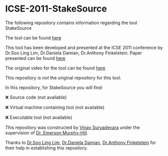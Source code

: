 # ICSE-2011-StakeSource

The following repository contains information regarding the tool StakeSource 

The tool can be found [here](http://www.stakesource.co.uk/)

This tool has been developed and presented at the ICSE 2011 conference by Dr.Soo Ling Lim, Dr.Daniela Damian, Dr.Anthony Finkelstein. Paper presented can be found [here](http://dl.acm.org/citation.cfm?id=1985983)

The original video for the tool can be found [here](https://www.youtube.com/watch?v=Bnjk25M3Op4)

This repository <i>is not</i> the original repository for this tool.

In this repository, for StakeSource you will find:

:x: Source code (not available)

:x: Virtual machine containing tool (not available)

:x: Executable tool (not available)

This repository was constructed by [Vinay Suryadevara](https://github.com/vinay92) under the supervision of [Dr. Emerson Murphy-Hill](https://github.com/CaptainEmerson).

Thanks to [Dr.Soo Ling Lim](https://soolinglim.wordpress.com/about-me/), [Dr.Daniela Damian](https://danadamian.wordpress.com/), [Dr.Anthony Finkelstein](http://www0.cs.ucl.ac.uk/staff/A.Finkelstein/) for their help in establishing this repository.


